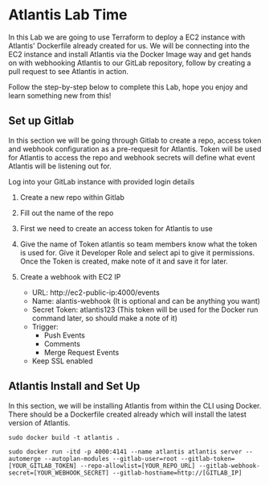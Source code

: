 # Atlantis Lab Time
In this Lab we are going to use Terraform to deploy a EC2 instance with Atlantis' Dockerfile already created for us.
We will be connecting into the EC2 instance and install Atlantis via the Docker Image way and get hands on with webhooking Atlantis to our GitLab repository,
follow by creating a pull request to see Atlantis in action.

Follow the step-by-step below to complete this Lab, hope you enjoy and learn something new from this!

## Set up Gitlab
In this section we will be going through Gitlab to create a repo, access token and webhook configuration as a pre-requesit for Atlantis. Token will be used for Atlantis to access the repo and webhook secrets will define what event Atlantis will be listening out for.

Log into your GitLab instance with provided login details

1. Create a new repo within Gitlab

2. Fill out the name of the repo

3. First we need to create an access token for Atlantis to use

4. Give the name of Token atlantis so team members know what the token is used for. Give it Developer Role and select api to give it permissions. Once the Token is created, make note of it and save it for later.

5. Create a webhook with EC2 IP
    - URL: http://ec2-public-ip:4000/events 
    - Name: alantis-webhook (It is optional and can be anything you want)
    - Secret Token: atlantis123 (This token will be used for the Docker run command later, so should make a note of it)
    - Trigger:
        - Push Events
        - Comments
        - Merge Request Events
    - Keep SSL enabled





## Atlantis Install and Set Up
In this section, we will be installing Atlantis from within the CLI using Docker. There should be a Dockerfile created already which will install the latest version of Atlantis.

```
sudo docker build -t atlantis .

sudo docker run -itd -p 4000:4141 --name atlantis atlantis server --automerge --autoplan-modules --gitlab-user=root --gitlab-token=[YOUR_GITLAB_TOKEN] --repo-allowlist=[YOUR_REPO_URL] --gitlab-webhook-secret=[YOUR_WEBHOOK_SECRET] --gitlab-hostname=http://[GITLAB_IP] 


```

